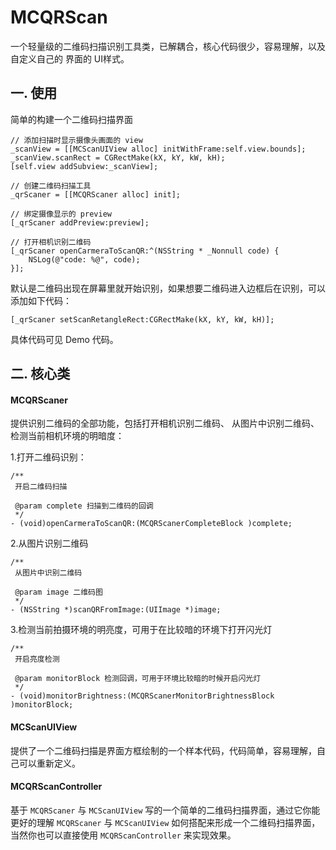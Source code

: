 # MCQRScan
一个轻量级的二维码扫描识别工具类，已解耦合，核心代码很少，容易理解，以及自定义自己的 界面的 UI样式。

## 一. 使用
简单的构建一个二维码扫描界面

```
// 添加扫描时显示摄像头画面的 view
_scanView = [[MCScanUIView alloc] initWithFrame:self.view.bounds];
_scanView.scanRect = CGRectMake(kX, kY, kW, kH);
[self.view addSubview:_scanView];  
  
// 创建二维码扫描工具
_qrScaner = [[MCQRScaner alloc] init];

// 绑定摄像显示的 preview
[_qrScaner addPreview:preview];

// 打开相机识别二维码
[_qrScaner openCarmeraToScanQR:^(NSString * _Nonnull code) {
    NSLog(@"code: %@", code);
}];

```
默认是二维码出现在屏幕里就开始识别，如果想要二维码进入边框后在识别，可以添加如下代码：

```
[_qrScaner setScanRetangleRect:CGRectMake(kX, kY, kW, kH)];
```

具体代码可见 Demo 代码。

## 二. 核心类

####  MCQRScaner
提供识别二维码的全部功能，包括打开相机识别二维码、 从图片中识别二维码、 检测当前相机环境的明暗度：

1.打开二维码识别：

``` 
/**
 开启二维码扫描

 @param complete 扫描到二维码的回调
 */
- (void)openCarmeraToScanQR:(MCQRScanerCompleteBlock )complete;
```

2.从图片识别二维码

```
/**
 从图片中识别二维码

 @param image 二维码图
 */
- (NSString *)scanQRFromImage:(UIImage *)image;
```
3.检测当前拍摄环境的明亮度，可用于在比较暗的环境下打开闪光灯

```
/**
 开启亮度检测

 @param monitorBlock 检测回调，可用于环境比较暗的时候开启闪光灯
 */
- (void)monitorBrightness:(MCQRScanerMonitorBrightnessBlock )monitorBlock;
```

#### MCScanUIView
提供了一个二维码扫描是界面方框绘制的一个样本代码，代码简单，容易理解，自己可以重新定义。

#### MCQRScanController
基于 `MCQRScaner` 与 `MCScanUIView` 写的一个简单的二维码扫描界面，通过它你能更好的理解 `MCQRScaner` 与 `MCScanUIView` 如何搭配来形成一个二维码扫描界面，当然你也可以直接使用 `MCQRScanController` 来实现效果。


